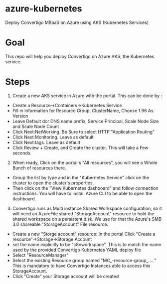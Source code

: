 # azure-kubernetes
Deploy Convertigo MBaaS  on Azure using AKS (Kubernetes Services)

# Goal
This repo will help you deploy Convertigo on Azure AKS, the Kubernetes service. 

# Steps
1. Create a new AKS service in Azure with the portal. This can be done by :
* Create a Resource->Containers->Kubernetes Service
* Fill in Information for Resource Group, ClusterName, Choose 1.96 As Version
* Leave Default dor DNS name prefix,  Service Principal, Scale Node Size and Scale Node Count
* Click Next:NetWorking. Be Sure to select HTTP "Application Routing"
* Click Next:Monitoring. Leave as default
* Click Next:tags. Leave as default
* Click Review + Create, and Create the cluster. This will take a Few seconds.
2. When ready, Click on the portal's "All resources", you will see a Whole Bunch of resources there.
* Group the list by type and in the "Kubernetes Service" click on the cluster to open the cluster's properties.
* Then click on the "View Kubernetes dashboard" and follow connection instructions. You will have to install Azure CLI to be able to open the dashboard.
3. Convertigo runs as Multi instance Shared Workspace configuration, so it will need an AzureFile shared "StorageAccount" resource to hold the shared workspace on a persistent disk. We use for that the Azure's SMB 3.0 shareable "StorageAccount" File resource.
* Create a new "Storge account" resource: In the portal Click "Create a resource"->Storage->Storage Account
* set the name explicitly to be "c8oworkspace". This is to match the name used by the provided Convertigo Kubernetes YAML deploy file
* Select "ResourceManager"
* Select the existing  Resource group named "MC_<your clustername>-resource-group_....." This is mandatory to have Convertigo Instances able to access this StorageAccount.
* Click "Create" your Storage account will be created
  
  







